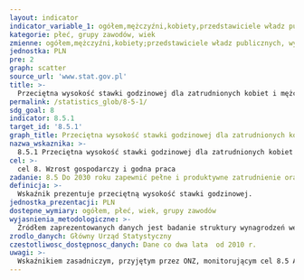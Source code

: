 ```yaml
---
layout: indicator
indicator_variable_1: ogółem,mężczyźni,kobiety,przedstawiciele władz publicznych, wyżsi urzędnicy i kierownicy,specjaliści,technicy i inny średni personel,pracownicy biurowi,pracownicy usług i sprzedawcy,rolnicy, ogrodnicy, leśnicy i rybacy,robotnicy przemysłowi i rzemieślnicy,operatorzy i monterzy maszyn i urządzeń,pracownicy przy pracach prostych,do 24 lat,25-34 lata,35-44 lata,45-54 lata,55-59 lata,60-64 lata,65 lat i więcej
kategorie: płeć, grupy zawodów, wiek
zmienne: ogółem,mężczyźni,kobiety;przedstawiciele władz publicznych, wyżsi urzędnicy i kierownicy,specjaliści,technicy i inny średni personel,pracownicy biurowi,pracownicy usług i sprzedawcy,rolnicy, ogrodnicy, leśnicy i rybacy,robotnicy przemysłowi i rzemieślnicy,operatorzy i monterzy maszyn i urządzeń,pracownicy przy pracach prostych;do 24 lat,25-34 lata,35-44 lata,45-54 lata,55-59 lata,60-64 lata,65 lat i więcej
jednostka: PLN
pre: 2
graph: scatter
source_url: 'www.stat.gov.pl'
title: >-
  Przeciętna wysokość stawki godzinowej dla zatrudnionych kobiet i mężczyzn według zawodu oraz wieku
permalink: /statistics_glob/8-5-1/
sdg_goal: 8
indicator: 8.5.1
target_id: '8.5.1'
graph_title: Przeciętna wysokość stawki godzinowej dla zatrudnionych kobiet i mężczyzn według zawodu oraz wieku
nazwa_wskaznika: >-
  8.5.1 Przeciętna wysokość stawki godzinowej dla zatrudnionych kobiet i mężczyzn według zawodu oraz wieku
cel: >-
  cel 8. Wzrost gospodarczy i godna praca
zadanie: 8.5 Do 2030 roku zapewnić pełne i produktywne zatrudnienie oraz godną pracę dla wszystkich kobiet i mężczyzn, w tym dla młodych ludzi i osób z niepełnosprawnością  zapewnić jednakowe wynagrodzenie za pracę o jednakowej wartości
definicja: >-
  Wskaźnik prezentuje przeciętną wysokość stawki godzinowej.
jednostka_prezentacji: PLN
dostepne_wymiary: ogółem, płeć, wiek, grupy zawodów
wyjasnienia_metodologiczne: >-
  Źródłem zaprezentowanych danych jest badanie struktury wynagrodzeń według zawodów. Badanie jest realizowane z częstotliwością dwuletnią, ma charakter reprezentacyjny i obejmuje podmioty gospodarki narodowej o liczbie pracujących powyżej 9 osób. Dane dotyczą osób pełnozatrudnionych oraz niepełnozatrudnionych (w tym osób z niepełnosprawnościami), które przepracowały cały miesiąc październik w danym roku.
zrodlo_danych: Główny Urząd Statystyczny
czestotliwosc_dostępnosc_danych: Dane co dwa lata  od 2010 r.
uwagi: >-
  Wskaźnikiem zasadniczym, przyjętym przez ONZ, monitorującym cel 8.5 Agendy 2030 jest wskaźnik 8.5.1 Przeciętna wysokość stawki godzinowej dla pracujących kobiet i mężczyzn według zawodu, wieku oraz z uwzględnieniem osób z niepełnosprawnościami
---
```

